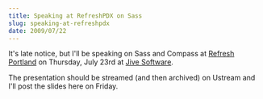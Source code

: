 ```yaml
---
title: Speaking at RefreshPDX on Sass
slug: speaking-at-refreshpdx
date: 2009/07/22
---
```


[Refresh Portland]: http://refreshpdx.org/
[Jive Software]: http://maps.google.com/maps?f=q&hl=en&q=915+SW+Stark+St,+Portland,+Multnomah,+Oregon+97205,+United+States&sll=37.0625,-95.677068&sspn=49.176833,77.519531&ie=UTF8&cd=1&geocode=0,45.521796,-122.680205&ll=45.521804,-122.680206&spn=0.021408,0.037851&t=p&z=15&iwloc=addr
[Ustream]: http://www.ustream.tv/RefreshPortland

It's late notice, but I'll be speaking on Sass and Compass at [Refresh Portland]  on Thursday, July 23rd at  [Jive Software].

The presentation should be streamed (and then archived) on Ustream and I'll post the slides here on Friday.